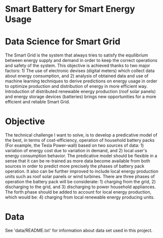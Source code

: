 # Smart Battery for Smart Energy Usage

# Data Science for Smart Grid

The Smart Grid is the system that always tries to satisfy the equilibrium between energy supply and demand in order to keep the correct operations and safety of the system. This objective is achieved thanks to two major factors: 1) The use of electronic devises (digital meters) which collect data about energy consumption, and 2) analysis of obtained data and use of machine learning techniques to derive predictions on energy usage in order to optimize production and distribution of energy in more efficient way. Introduction of distributed renewable energy production (roof solar panels) and energy storage devices (batteries) brings new opportunities for a more efficient and reliable Smart Grid.

# Objective

The technical challenge I want to solve, is to develop a predicative model of the best, in terms of cost-efficiency, operation of household battery packs (For example, the Tesla Power-wall) based on two sources of data: 1) variation of energy cost due to variation in demand, and 2) local user's energy consumption behavior. The predicative model should be flexible in a sense that it can be re-trained as more data become available from both sources in order to predict more precisely the phases of battery pack operation. It also can be further improved to include local energy production units such as roof solar panels or wind turbines. There are three phases of operation the battery pack will be considerate: 1) charging from the grid, 2) discharging to the grid, and 3) discharging to power household appliances. The forth phase should be added to account for local energy production, which would be: 4) charging from local renewable  energy producing units.

# Data

See 'data/README.txt' for information about data set used in this project.
